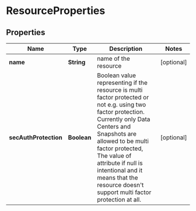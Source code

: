 

# ResourceProperties

## Properties

| Name | Type | Description | Notes |
| ------------ | ------------- | ------------- | ------------- |
| **name** | **String** | name of the resource |  [optional] |
| **secAuthProtection** | **Boolean** | Boolean value representing if the resource is multi factor protected or not e.g. using two factor protection. Currently only Data Centers and Snapshots are allowed to be multi factor protected, The value of attribute if null is intentional and it means that the resource doesn&#39;t support multi factor protection at all. |  [optional] |


